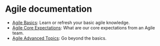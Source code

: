 # Agile documentation

- [Agile Basics](./basics/README.md): Learn or refresh your basic agile knowledge.
- [Agile Core Expectations](./core-expectations/README.md): What are our core expectations from an Agile team.
- [Agile Advanced Topics](./advanced-topics/README.md): Go beyond the basics.
